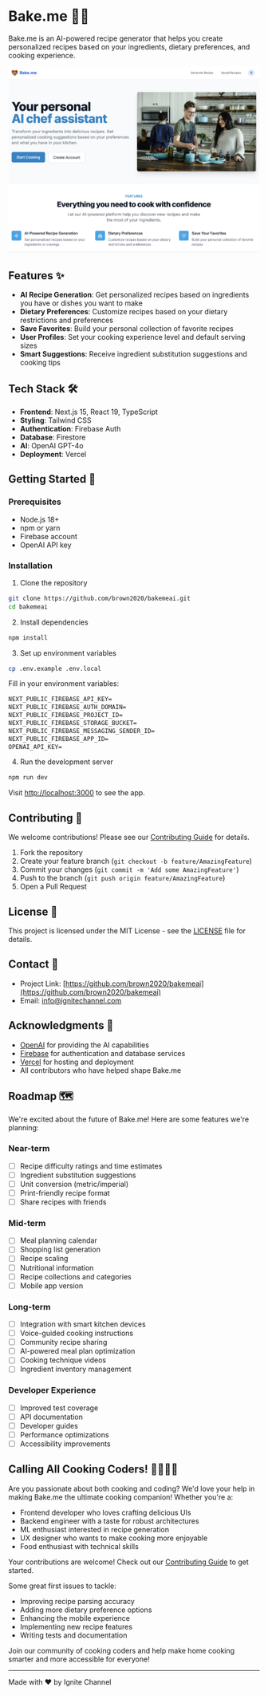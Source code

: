 # Bake.me 🧑‍🍳

Bake.me is an AI-powered recipe generator that helps you create personalized recipes based on your ingredients, dietary preferences, and cooking experience.

![Bake.me Screenshot](/public/screenshot.png)

## Features ✨

- **AI Recipe Generation**: Get personalized recipes based on ingredients you have or dishes you want to make
- **Dietary Preferences**: Customize recipes based on your dietary restrictions and preferences
- **Save Favorites**: Build your personal collection of favorite recipes
- **User Profiles**: Set your cooking experience level and default serving sizes
- **Smart Suggestions**: Receive ingredient substitution suggestions and cooking tips

## Tech Stack 🛠️

- **Frontend**: Next.js 15, React 19, TypeScript
- **Styling**: Tailwind CSS
- **Authentication**: Firebase Auth
- **Database**: Firestore
- **AI**: OpenAI GPT-4o
- **Deployment**: Vercel

## Getting Started 🚀

### Prerequisites

- Node.js 18+
- npm or yarn
- Firebase account
- OpenAI API key

### Installation

1. Clone the repository

```bash
git clone https://github.com/brown2020/bakemeai.git
cd bakemeai
```

2. Install dependencies

```bash
npm install
```

3. Set up environment variables

```bash
cp .env.example .env.local
```

Fill in your environment variables:

```env
NEXT_PUBLIC_FIREBASE_API_KEY=
NEXT_PUBLIC_FIREBASE_AUTH_DOMAIN=
NEXT_PUBLIC_FIREBASE_PROJECT_ID=
NEXT_PUBLIC_FIREBASE_STORAGE_BUCKET=
NEXT_PUBLIC_FIREBASE_MESSAGING_SENDER_ID=
NEXT_PUBLIC_FIREBASE_APP_ID=
OPENAI_API_KEY=
```

4. Run the development server

```bash
npm run dev
```

Visit [http://localhost:3000](http://localhost:3000) to see the app.

## Contributing 🤝

We welcome contributions! Please see our [Contributing Guide](CONTRIBUTING.md) for details.

1. Fork the repository
2. Create your feature branch (`git checkout -b feature/AmazingFeature`)
3. Commit your changes (`git commit -m 'Add some AmazingFeature'`)
4. Push to the branch (`git push origin feature/AmazingFeature`)
5. Open a Pull Request

## License 📝

This project is licensed under the MIT License - see the [LICENSE](LICENSE) file for details.

## Contact 📧

- Project Link: [https://github.com/brown2020/bakemeai](https://github.com/brown2020/bakemeai)
- Email: info@ignitechannel.com

## Acknowledgments 🙏

- [OpenAI](https://openai.com) for providing the AI capabilities
- [Firebase](https://firebase.google.com) for authentication and database services
- [Vercel](https://vercel.com) for hosting and deployment
- All contributors who have helped shape Bake.me

## Roadmap 🗺️

We're excited about the future of Bake.me! Here are some features we're planning:

### Near-term

- [ ] Recipe difficulty ratings and time estimates
- [ ] Ingredient substitution suggestions
- [ ] Unit conversion (metric/imperial)
- [ ] Print-friendly recipe format
- [ ] Share recipes with friends

### Mid-term

- [ ] Meal planning calendar
- [ ] Shopping list generation
- [ ] Recipe scaling
- [ ] Nutritional information
- [ ] Recipe collections and categories
- [ ] Mobile app version

### Long-term

- [ ] Integration with smart kitchen devices
- [ ] Voice-guided cooking instructions
- [ ] Community recipe sharing
- [ ] AI-powered meal plan optimization
- [ ] Cooking technique videos
- [ ] Ingredient inventory management

### Developer Experience

- [ ] Improved test coverage
- [ ] API documentation
- [ ] Developer guides
- [ ] Performance optimizations
- [ ] Accessibility improvements

## Calling All Cooking Coders! 👩‍🍳👨‍💻

Are you passionate about both cooking and coding? We'd love your help in making Bake.me the ultimate cooking companion! Whether you're a:

- Frontend developer who loves crafting delicious UIs
- Backend engineer with a taste for robust architectures
- ML enthusiast interested in recipe generation
- UX designer who wants to make cooking more enjoyable
- Food enthusiast with technical skills

Your contributions are welcome! Check out our [Contributing Guide](CONTRIBUTING.md) to get started.

Some great first issues to tackle:

- Improving recipe parsing accuracy
- Adding more dietary preference options
- Enhancing the mobile experience
- Implementing new recipe features
- Writing tests and documentation

Join our community of cooking coders and help make home cooking smarter and more accessible for everyone!

---

Made with ❤️ by Ignite Channel
